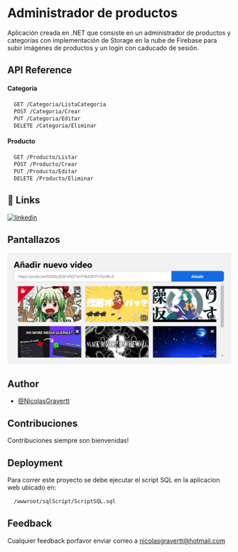 
# Administrador de productos

Aplicación creada en .NET que consiste en un administrador de productos y categorías con implementación de Storage en la nube de Firebase para subir imágenes de productos y un login con caducado de sesión.


## API Reference

#### Categoria

```http
  GET /Categoria/ListaCategoria
  POST /Categoria/Crear
  PUT /Categoria/Editar
  DELETE /Categoria/Eliminar
```

#### Producto

```http
  GET /Producto/Listar
  POST /Producto/Crear
  PUT /Producto/Editar
  DELETE /Producto/Eliminar
```


## 🔗 Links
[![linkedin](https://img.shields.io/badge/linkedin-0A66C2?style=for-the-badge&logo=linkedin&logoColor=white)](https://www.linkedin.com/in/nicolas-gravertt-acevedo/)


## Pantallazos

![Alt Text](https://github.com/nicolasgravertt/afex-seleccion-proyect/blob/main/src/assets/index.png?raw=true)


## Author

- [@NicolasGravertt](https://github.com/nicolasgravertt)


## Contribuciones

Contribuciones siempre son bienvenidas!


## Deployment

Para correr este proyecto se debe ejecutar el script SQL en la aplicacion web ubicado en:

```bash
  /wwwroot/sqlScript/ScriptSQL.sql
```


## Feedback

Cualquier feedback porfavor enviar correo a nicolasgravertt@hotmail.com

